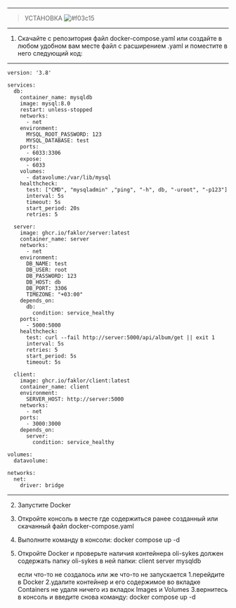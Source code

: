 _______________________________________________________

> УСТАНОВКА ![#f03c15](https://placehold.co/15x15/f03c15/f03c15.png) 
_______________________________________________________
1. Скачайте с репозитория файл docker-compose.yaml
  или создайте в любом удобном вам месте файл с расширением .yaml
  и поместите в него следующий код:
_______________________________________________________
```
version: '3.8'

services:
  db:
    container_name: mysqldb
    image: mysql:8.0
    restart: unless-stopped
    networks:
      - net
    environment: 
      MYSQL_ROOT_PASSWORD: 123
      MYSQL_DATABASE: test
    ports:
      - 6033:3306
    expose:
      - 6033
    volumes:
      - datavolume:/var/lib/mysql
    healthcheck:
      test: ["CMD", "mysqladmin" ,"ping", "-h", db, "-uroot", "-p123"]
      interval: 5s
      timeout: 5s
      start_period: 20s
      retries: 5

  server:
    image: ghcr.io/faklor/server:latest
    container_name: server
    networks:
      - net
    environment:
      DB_NAME: test
      DB_USER: root
      DB_PASSWORD: 123
      DB_HOST: db
      DB_PORT: 3306
      TIMEZONE: "+03:00"
    depends_on:
      db:
        condition: service_healthy 
    ports:
      - 5000:5000
    healthcheck:
      test: curl --fail http://server:5000/api/album/get || exit 1
      interval: 5s
      retries: 5
      start_period: 5s
      timeout: 5s

  client:
    image: ghcr.io/faklor/client:latest
    container_name: client
    environment:
      SERVER_HOST: http://server:5000
    networks:
      - net
    ports:
      - 3000:3000 
    depends_on:
      server:
        condition: service_healthy  
        
volumes:
  datavolume:

networks:
  net:
    driver: bridge
```
_______________________________________________________
2. Запустите Docker
3. Откройте консоль в месте где содержиться ранее созданный или скачанный файл docker-compose.yaml
4. Выполните команду в консоли: docker compose up -d
5. Откройте Docker и проверьте наличия контейнера oli-sykes
   должен содержать папку oli-sykes в ней папки:
   client
   server
   mysqldb

   если что-то не создалось или же что-то не запускается
   1.перейдите в Docker
   2.удалите контейнер и его содержимое во вкладке Containers не удаля ничего из вкладок Images и Volumes
   3.вернитесь в консоль и введите снова команду: docker compose up -d

